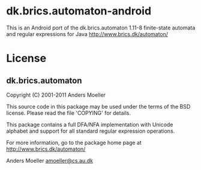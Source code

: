 # dk.brics.automaton-android

This is an Android port of the dk.brics.automaton 1.11-8 finite-state automata and regular expressions for Java  http://www.brics.dk/automaton/


# License

dk.brics.automaton
------------------

Copyright (C) 2001-2011 Anders Moeller

This source code in this package may be used under the terms of the
BSD license.  Please read the file 'COPYING' for details.

This package contains a full DFA/NFA implementation with Unicode
alphabet and support for all standard regular expression operations.

For more information, go to the package home page at
http://www.brics.dk/automaton/


Anders Moeller
amoeller@cs.au.dk


